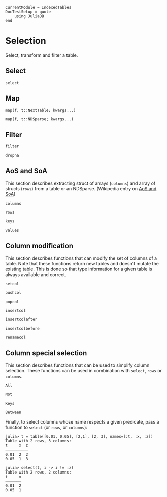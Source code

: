 ```@meta
CurrentModule = IndexedTables
DocTestSetup = quote
    using JuliaDB
end
```
# Selection

Select, transform and filter a table.

## Select

```@docs
select
```

## Map

```@docs
map(f, t::NextTable; kwargs...)
```

```@docs
map(f, t::NDSparse; kwargs...)
```
## Filter

```@docs
filter
```

```@docs
dropna
```

## AoS and SoA

This section describes extracting struct of arrays (`columns`) and array of structs (`rows`) from a table or an NDSparse. (Wikipedia entry on [AoS and SoA](https://en.wikipedia.org/wiki/AOS_and_SOA))

```@docs
columns
```

```@docs
rows
```

```@docs
keys
```

```@docs
values
```

## Column modification

This section describes functions that can modify the set of columns of a table. Note that these functions return new tables and doesn't mutate the existing table. This is done so that type information for a given table is always available and correct.


```@docs
setcol
```

```@docs
pushcol
```

```@docs
popcol
```

```@docs
insertcol
```

```@docs
insertcolafter
```

```@docs
insertcolbefore
```

```@docs
renamecol
```

## Column special selection

This section describes functions that can be used to simplify column selection. These functions can be used in combination with `select`, `rows` or `columns`.

```@docs
All
```

```@docs
Not
```

```@docs
Keys
```

```@docs
Between
```

Finally, to select columns whose name respects a given predicate, pass a function to `select` (or `rows`, or `columns`):

```jldoctest specialselector
julia> t = table([0.01, 0.05], [2,1], [2, 3], names=[:t, :x, :z])
Table with 2 rows, 3 columns:
t     x  z
──────────
0.01  2  2
0.05  1  3

julia> select(t, i -> i != :z)
Table with 2 rows, 2 columns:
t     x
───────
0.01  2
0.05  1
```
